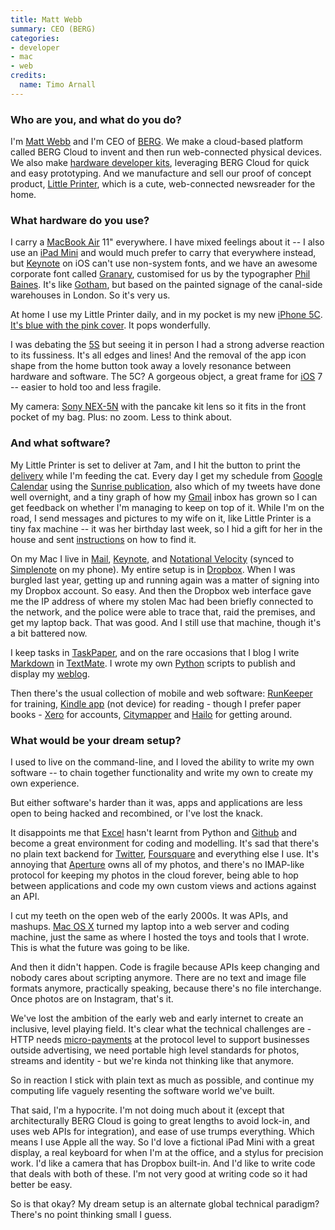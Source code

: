 ```yaml
---
title: Matt Webb
summary: CEO (BERG)
categories:
- developer
- mac
- web
credits:
  name: Timo Arnall
---
```


### Who are you, and what do you do?

I'm [Matt Webb](https://twitter.com/genmon/ "Matt's Twitter account.") and I'm CEO of [BERG](http://bergcloud.com/ "The BERG Cloud site."). We make a cloud-based platform called BERG Cloud to invent and then run web-connected physical devices. We also make [hardware developer kits][berg-cloud-devkit], leveraging BERG Cloud for quick and easy prototyping. And we manufacture and sell our proof of concept product, [Little Printer][little-printer], which is a cute, web-connected newsreader for the home.

### What hardware do you use?

I carry a [MacBook Air][macbook-air] 11" everywhere. I have mixed feelings about it -- I also use an [iPad Mini][ipad-mini] and would much prefer to carry that everywhere instead, but [Keynote][keynote-ios] on iOS can't use non-system fonts, and we have an awesome corporate font called [Granary](http://www.flickr.com/photos/phil_baines/8559586126/ "A photo including BERG's custom font."), customised for us by the typographer [Phil Baines](http://www.eyemagazine.com/feature/article/reputations-phil-baines "An article about Phil Baines."). It's like [Gotham][gotham], but based on the painted signage of the canal-side warehouses in London. So it's very us.

At home I use my Little Printer daily, and in my pocket is my new [iPhone 5C][iphone-5c]. [It's blue with the pink cover](http://instagram.com/p/ffpsBlKpea/ "A photo of Matt's phone."). It pops wonderfully.

I was debating the [5S][iphone-5s] but seeing it in person I had a strong adverse reaction to its fussiness. It's all edges and lines! And the removal of the app icon shape from the home button took away a lovely resonance between hardware and software. The 5C? A gorgeous object, a great frame for [iOS][] 7 -- easier to hold too and less fragile.

My camera: [Sony NEX-5N][nex-5n] with the pancake kit lens so it fits in the front pocket of my bag. Plus: no zoom. Less to think about.

### And what software?

My Little Printer is set to deliver at 7am, and I hit the button to print the [delivery](http://bergcloud.com/littleprinter/content/ "The Little Printer daily delivery page.") while I'm feeding the cat. Every day I get my schedule from [Google Calendar][google-calendar] using the [Sunrise publication](http://blog.sunrise.im/post/34300908291/hello-from-london-sunrise-is-available-for-little "A post about Sunrise support for the Little Printer"), also which of my tweets have done well overnight, and a tiny graph of how my [Gmail][] inbox has grown so I can get feedback on whether I'm managing to keep on top of it. While I'm on the road, I send messages and pictures to my wife on it, like Little Printer is a tiny fax machine -- it was her birthday last week, so I hid a gift for her in the house and sent [instructions](http://instagram.com/p/gC_40aukqY/ "A photo of Matt's instructions.") on how to find it.

On my Mac I live in [Mail][], [Keynote][], and [Notational Velocity][notational-velocity] (synced to [Simplenote][simplenote-ios] on my phone). My entire setup is in [Dropbox][]. When I was burgled last year, getting up and running again was a matter of signing into my Dropbox account. So easy. And then the Dropbox web interface gave me the IP address of where my stolen Mac had been briefly connected to the network, and the police were able to trace that, raid the premises, and get my laptop back. That was good. And I still use that machine, though it's a bit battered now.

I keep tasks in [TaskPaper][], and on the rare occasions that I blog I write [Markdown][] in [TextMate][]. I wrote my own [Python][] scripts to publish and display my [weblog](http://interconnected.org/home "Matt's weblog.").

Then there's the usual collection of mobile and web software: [RunKeeper][runkeeper-ios] for training, [Kindle app][kindle-ios] (not device) for reading - though I prefer paper books - [Xero][] for accounts, [Citymapper][citymapper-ios] and [Hailo][hailo-ios] for getting around.

### What would be your dream setup?

I used to live on the command-line, and I loved the ability to write my own software -- to chain together functionality and write my own to create my own experience.

But either software's harder than it was, apps and applications are less open to being hacked and recombined, or I've lost the knack.

It disappoints me that [Excel][] hasn't learnt from Python and [Github][] and become a great environment for coding and modelling. It's sad that there's no plain text backend for [Twitter][], [Foursquare][] and everything else I use. It's annoying that [Aperture][] owns all of my photos, and there's no IMAP-like protocol for keeping my photos in the cloud forever, being able to hop between applications and code my own custom views and actions against an API.

I cut my teeth on the open web of the early 2000s. It was APIs, and mashups. [Mac OS X][macos] turned my laptop into a web server and coding machine, just the same as where I hosted the toys and tools that I wrote. This is what the future was going to be like.

And then it didn't happen. Code is fragile because APIs keep changing and nobody cares about scripting anymore. There are no text and image file formats anymore, practically speaking, because there's no file interchange. Once photos are on Instagram, that's it.

We've lost the ambition of the early web and early internet to create an inclusive, level playing field. It's clear what the technical challenges are - HTTP needs [micro-payments](https://twitter.com/genmon/status/370478099877863424/ "Matt's tweet about micro-payments.") at the protocol level to support businesses outside advertising, we need portable high level standards for photos, streams and identity - but we're kinda not thinking like that anymore.

So in reaction I stick with plain text as much as possible, and continue my computing life vaguely resenting the software world we've built.

That said, I'm a hypocrite. I'm not doing much about it (except that architecturally BERG Cloud is going to great lengths to avoid lock-in, and uses web APIs for integration), and ease of use trumps everything. Which means I use Apple all the way. So I'd love a fictional iPad Mini with a great display, a real keyboard for when I'm at the office, and a stylus for precision work. I'd like a camera that has Dropbox built-in. And I'd like to write code that deals with both of these. I'm not very good at writing code so it had better be easy.

So is that okay? My dream setup is an alternate global technical paradigm? There's no point thinking small I guess.

[berg-cloud-devkit]: http://bergcloud.com/devkit/ "A hardware devkit for connecting to the BERG Cloud."
[ipad-mini]: https://www.apple.com/ipad-mini/ "A 7.9 inch tablet device."
[iphone-5c]: https://en.wikipedia.org/wiki/IPhone_5C "An iOS smartphone."
[iphone-5s]: https://en.wikipedia.org/wiki/IPhone_5S "A smartphone."
[little-printer]: http://littleprinter.com/ "A small Internet-connected printer."
[macbook-air]: https://www.apple.com/macbook-air/ "A very thin laptop."
[nex-5n]: https://www.amazon.com/Sony-NEX-5N-Compact-Interchangeable-Touchscreen/dp/B005IHAIMA "A 16.1 megapixel camera."
[aperture]: https://en.wikipedia.org/wiki/Aperture_(software) "Photo editing and management software for Mac OS X."
[citymapper-ios]: https://itunes.apple.com/gb/app/citymapper-london-public-transport/id469463298 "A city transport app."
[dropbox]: https://www.dropbox.com/ "Online syncing and storage."
[excel]: https://products.office.com/en-us/excel "A spreadsheet application."
[foursquare]: https://foursquare.com/ "A location service."
[github]: https://github.com/ "A Git code repository service."
[gmail]: https://mail.google.com/mail/ "Web-based email."
[google-calendar]: https://en.wikipedia.org/wiki/Google_Calendar "A web-based calendar client."
[gotham]: https://www.typography.com/fonts/gotham/overview/ "A font."
[hailo-ios]: https://itunes.apple.com/us/app/hailo/id468420446/ "A taxi-hailing app."
[ios]: https://www.apple.com/ios/ios-10/ "A mobile operating system."
[keynote-ios]: https://itunes.apple.com/us/app/keynote/id361285480 "An iOS version of the presentation software."
[keynote]: https://www.apple.com/keynote/ "Presentation software for the Mac."
[kindle-ios]: https://itunes.apple.com/gb/app/kindle/id302584613 "An iPhone app for accessing Kindle content from Amazon."
[macos]: https://en.wikipedia.org/wiki/MacOS "An operating system for Mac hardware."
[mail]: https://en.wikipedia.org/wiki/Mail_(application) "The default Mac OS X mail client."
[markdown]: https://daringfireball.net/projects/markdown/ "An email-like format for marking up text."
[notational-velocity]: http://notational.net/ "A clever note-taking app for the Mac."
[python]: https://www.python.org/ "An interpreted scripting language."
[runkeeper-ios]: https://runkeeper.com/index "Software for tracking workouts."
[simplenote-ios]: https://itunes.apple.com/us/app/simplenote/id289429962 "A note app with cloud syncing."
[taskpaper]: http://www.hogbaysoftware.com/products/taskpaper "A simple task/to do list application for the Mac."
[textmate]: https://macromates.com/ "A text editor for the Mac."
[twitter]: https://twitter.com/ "An online micro-blogging platform."
[xero]: https://www.xero.com/us/ "Online accounting software."
